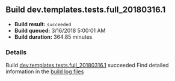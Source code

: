 ## Build dev.templates.tests.full_20180316.1
- **Build result:** `succeeded`
- **Build queued:** 3/16/2018 5:00:01 AM
- **Build duration:** 364.85 minutes
### Details
Build [dev.templates.tests.full_20180316.1](https://winappstudio.visualstudio.com/web/build.aspx?pcguid=a4ef43be-68ce-4195-a619-079b4d9834c2&builduri=vstfs%3a%2f%2f%2fBuild%2fBuild%2f25280) succeeded
Find detailed information in the [build log files](https://uwpctdiags.blob.core.windows.net/buildlogs/dev.templates.tests.full_20180316.1_logs.zip)
